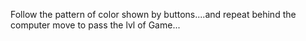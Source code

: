 Follow the pattern of color shown by buttons....and repeat behind the computer move to pass the lvl of Game...
